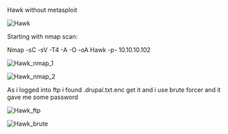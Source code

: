 Hawk without metasploit

![Hawk](https://user-images.githubusercontent.com/55708909/91636974-6d31f680-ea22-11ea-94f9-4f51fc2b7fc8.png)

Starting with nmap scan:

Nmap -sC -sV -T4 -A -O -oA Hawk -p- 10.10.10.102

![Hawk_nmap_1](https://user-images.githubusercontent.com/55708909/91637065-1e389100-ea23-11ea-9b89-dac64183d2f8.png)

![Hawk_nmap_2](https://user-images.githubusercontent.com/55708909/91637069-27c1f900-ea23-11ea-90bf-4783862638fe.png)

As i logged into ftp i found .drupal.txt.enc get it and i use brute forcer and it gave me some password

![Hawk_ftp](https://user-images.githubusercontent.com/55708909/91637165-0281ba80-ea24-11ea-9e7a-9233d42a6985.png)

![Hawk_brute](https://user-images.githubusercontent.com/55708909/91637169-0d3c4f80-ea24-11ea-8032-25ff8953300b.png)


